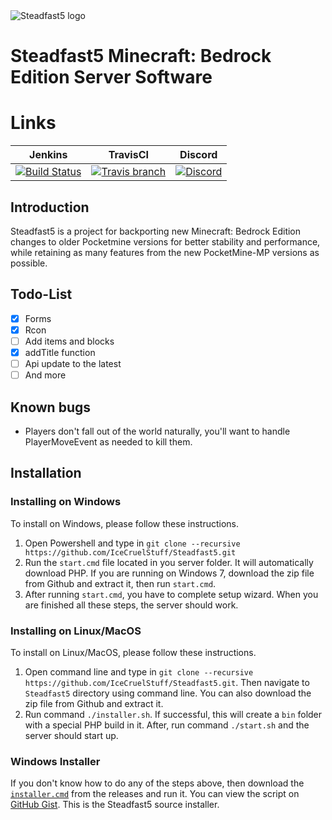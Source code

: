   <img src="https://github.com/IceCruelStuff/Steadfast5/blob/master/Steadfast5.png" alt="Steadfast5 logo" title="Aimeos" align="center" />

# Steadfast5 Minecraft: Bedrock Edition Server Software

# Links
| Jenkins | TravisCI | Discord |
| :---: | :---: | :---: |
| [![Build Status](https://img.shields.io/badge/Build-Passing-brightgreen?style=plastic)]() | [![Travis branch](https://img.shields.io/badge/Build-Passing-orange?style=plastic)]() | [![Discord](https://img.shields.io/badge/Chat-On%20Discord-738BD7.svg?style=plastic&colorB=7289da)](https://discord.gg/fUhjt5n) |

## Introduction

Steadfast5 is a project for backporting new Minecraft: Bedrock Edition changes to older Pocketmine versions for better stability and performance, while retaining as many features from the new PocketMine-MP versions as possible.

## Todo-List

- [x] Forms
- [x] Rcon
- [ ] Add items and blocks
- [x] addTitle function
- [ ] Api update to the latest
- [ ] And more

## Known bugs

- Players don't fall out of the world naturally, you'll want to handle PlayerMoveEvent as needed to kill them.

## Installation
### Installing on Windows
To install on Windows, please follow these instructions. 
1) Open Powershell and type in `git clone --recursive https://github.com/IceCruelStuff/Steadfast5.git` 
2) Run the `start.cmd` file located in you server folder. It will automatically download PHP. If you are running on Windows 7, download the zip file from Github and extract it, then run `start.cmd`. 
3) After running `start.cmd`, you have to complete setup wizard. When you are finished all these steps, the server should work.

### Installing on Linux/MacOS
To install on Linux/MacOS, please follow these instructions.
1) Open command line and type in `git clone --recursive https://github.com/IceCruelStuff/Steadfast5.git`. Then navigate to `Steadfast5` directory using command line. You can also download the zip file from Github and extract it.
2) Run command `./installer.sh`. If successful, this will create a `bin` folder with a special PHP build in it. After, run command `./start.sh` and the server should start up.

### Windows Installer
If you don't know how to do any of the steps above, then download the [`installer.cmd`](https://github.com/IceCruelStuff/Steadfast5/releases/download/v1.1/installer.cmd) from the releases and run it. You can view the script on [GitHub Gist](https://gist.github.com/IceCruelStuff/621339e30c8fb2b0d4d806265f0bbed9).
This is the Steadfast5 source installer.
